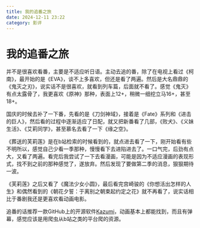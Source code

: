 ```yaml
---
title: 我的追番之旅
date: 2024-12-11 23:22
category: 影评
---
```

# 我的追番之旅

<!--Yusuol-->
并不是很喜欢看番，主要是不适应听日语。主动去追的番，除了在电视上看过《柯南》，最开始的是《EVA》，谈不上多喜欢，但还是看了两遍。然后是大名鼎鼎的《鬼灭之刃》，说实话不是很喜欢，就看到列车篇，后面就不看了。<!--Yusuol-->感觉《鬼灭》有点太露骨了，我更喜欢《原神》那种，表面上12+，稍微一细挖立马16+，甚至18+。

国庆的时候去补了一下番，先看的是《刀剑神域》，接着是《Fate》系列和《进击的巨人》，然后看的过程中逐渐适应了日配，就又把新番看了几部，《败犬》、《义妹生活》、《艾莉同学》，甚至慕名去看了一下《缘之空》。

《葬送的芙莉莲》是在b站检索的时候看到的，就点进去看了一下，刚开始看有些不明所以，感觉自己少看一季那种，慢慢看下去进陷进去了。一口气完，后劲有点大，又看了两遍。看完后我尝试了一下去看漫画，可能是因为不适应漫画的表现形式，找不到之前的那种感觉了，遂放弃。然后发现了要做第二季的消息，狠狠期待一波。

《芙莉莲》之后又看了《魔法少女小圆》，最后看完宫崎骏的《你想活出怎样的人生》和偶然看到的《朝花夕誓：于离别之朝束起约定之花》就不再看了，说实话相比于番剧我还是更喜欢看动画电影。

追番的话推荐一款GitHub上的开源软件[Kazumi](https://github.com/Predidit/Kazumi)，动画基本上都能找到，而且有弹幕，感觉应该是用爬虫从b站之类的平台爬的资源。